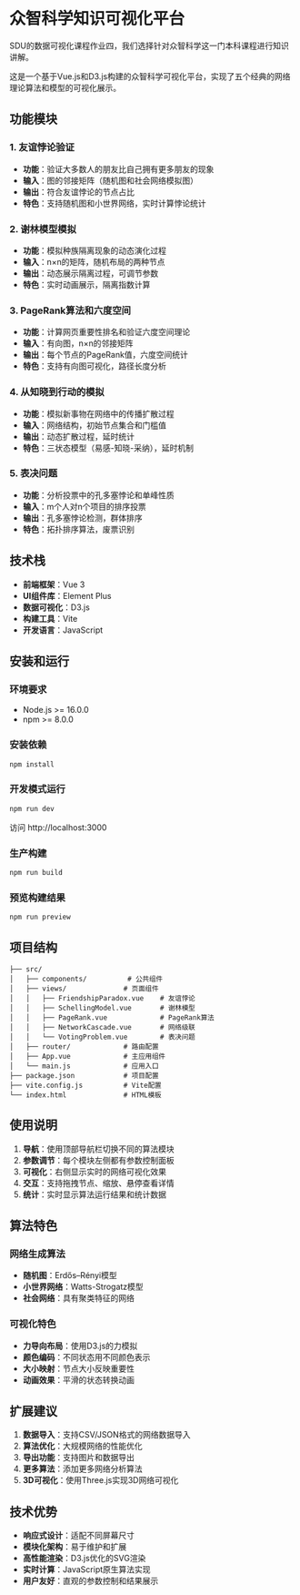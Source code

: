 # 众智科学知识可视化平台

SDU的数据可视化课程作业四，我们选择针对众智科学这一门本科课程进行知识讲解。

这是一个基于Vue.js和D3.js构建的众智科学可视化平台，实现了五个经典的网络理论算法和模型的可视化展示。

## 功能模块

### 1. 友谊悖论验证
- **功能**：验证大多数人的朋友比自己拥有更多朋友的现象
- **输入**：图的邻接矩阵（随机图和社会网络模拟图）
- **输出**：符合友谊悖论的节点占比
- **特色**：支持随机图和小世界网络，实时计算悖论统计

### 2. 谢林模型模拟
- **功能**：模拟种族隔离现象的动态演化过程
- **输入**：n×n的矩阵，随机布局的两种节点
- **输出**：动态展示隔离过程，可调节参数
- **特色**：实时动画展示，隔离指数计算

### 3. PageRank算法和六度空间
- **功能**：计算网页重要性排名和验证六度空间理论
- **输入**：有向图，n×n的邻接矩阵
- **输出**：每个节点的PageRank值，六度空间统计
- **特色**：支持有向图可视化，路径长度分析

### 4. 从知晓到行动的模拟
- **功能**：模拟新事物在网络中的传播扩散过程
- **输入**：网络结构，初始节点集合和门槛值
- **输出**：动态扩散过程，延时统计
- **特色**：三状态模型（易感-知晓-采纳），延时机制

### 5. 表决问题
- **功能**：分析投票中的孔多塞悖论和单峰性质
- **输入**：m个人对n个项目的排序投票
- **输出**：孔多塞悖论检测，群体排序
- **特色**：拓扑排序算法，废票识别

## 技术栈

- **前端框架**：Vue 3
- **UI组件库**：Element Plus
- **数据可视化**：D3.js
- **构建工具**：Vite
- **开发语言**：JavaScript

## 安装和运行

### 环境要求
- Node.js >= 16.0.0
- npm >= 8.0.0

### 安装依赖
```bash
npm install
```

### 开发模式运行
```bash
npm run dev
```
访问 http://localhost:3000

### 生产构建
```bash
npm run build
```

### 预览构建结果
```bash
npm run preview
```

## 项目结构

```
├── src/
│   ├── components/          # 公共组件
│   ├── views/              # 页面组件
│   │   ├── FriendshipParadox.vue    # 友谊悖论
│   │   ├── SchellingModel.vue       # 谢林模型
│   │   ├── PageRank.vue             # PageRank算法
│   │   ├── NetworkCascade.vue       # 网络级联
│   │   └── VotingProblem.vue        # 表决问题
│   ├── router/             # 路由配置
│   ├── App.vue             # 主应用组件
│   └── main.js             # 应用入口
├── package.json            # 项目配置
├── vite.config.js          # Vite配置
└── index.html              # HTML模板
```

## 使用说明

1. **导航**：使用顶部导航栏切换不同的算法模块
2. **参数调节**：每个模块左侧都有参数控制面板
3. **可视化**：右侧显示实时的网络可视化效果
4. **交互**：支持拖拽节点、缩放、悬停查看详情
5. **统计**：实时显示算法运行结果和统计数据

## 算法特色

### 网络生成算法
- **随机图**：Erdős–Rényi模型
- **小世界网络**：Watts-Strogatz模型
- **社会网络**：具有聚类特征的网络

### 可视化特色
- **力导向布局**：使用D3.js的力模拟
- **颜色编码**：不同状态用不同颜色表示
- **大小映射**：节点大小反映重要性
- **动画效果**：平滑的状态转换动画

## 扩展建议

1. **数据导入**：支持CSV/JSON格式的网络数据导入
2. **算法优化**：大规模网络的性能优化
3. **导出功能**：支持图片和数据导出
4. **更多算法**：添加更多网络分析算法
5. **3D可视化**：使用Three.js实现3D网络可视化

## 技术优势

- **响应式设计**：适配不同屏幕尺寸
- **模块化架构**：易于维护和扩展
- **高性能渲染**：D3.js优化的SVG渲染
- **实时计算**：JavaScript原生算法实现
- **用户友好**：直观的参数控制和结果展示 
